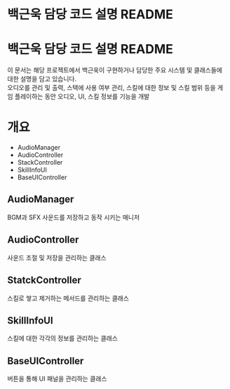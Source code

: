 # 백근욱 담당 코드 설명 README

# 백근욱 담당 코드 설명 README

이 문서는 해당 프로젝트에서 백근욱이 구현하거나 담당한 주요 시스템 및 클래스들에 대한 설명을 담고 있습니다.  
오디오를 관리 및 출력, 스택에 사용 여부 관리, 스킬에 대한 정보 및 스킬 범위 등을 게임 플레이하는 동안 오디오, UI, 스킬 정보를 기능을 개발

# 개요
- AudioManager
- AudioController
- StackController
- SkillInfoUI
- BaseUIController

## AudioManager
 BGM과 SFX 사운드를 저장하고 동작 시키는 매니저
 
## AudioController
 사운드 조절 및 저장을 관리하는 클래스
 
## StatckController
 스킬로 쌓고 제거하는 메서드를 관리하는 클래스
 
## SkillInfoUI
 스킬에 대한 각각의 정보를 관리하는 클래스

## BaseUIController
 버튼을 통해 UI 패널을 관리하는 클래스
